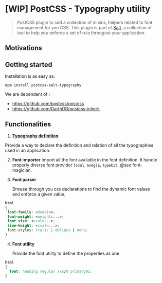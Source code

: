 # [WIP] PostCSS - Typography utility

> PostCSS plugin to add a collection of mixins, helpers related to font management for you CSS. This plugin is part of [Salt](https://github.com/alexandremasy/salt), a collection of tool to help you enforce a set of rule througout your application.



## Motivations



## Getting started

Installation is as easy as:

```shell
npm install postcss-salt-typography
```

We are dependent of :

- https://github.com/postcss/postcss
- <https://github.com/GarthDB/postcss-inherit>





## Functionalities

1.   **[Typography definition](docs/typography-definition.md)**

  Provide a way to declare the definition and relation of all the typographies used in an application. 
  ​

2. **Font importer**
   Import all the font available in the font definition. It handle properly diverse font provider `local`, `Google`, `Typekit`.
   @see font-magician.
   ​

3. **Font parser**

   Browse through you css declarations to find the dynamic font values and enforce a given value; 
 ```css
html
{
  font-family: <domain>;
  font-weight: <weights...>;
  font-size: <scale...>;
  line-height: <scale...>;
  font-styles: italic | oblique | none;
}
 ```

4. **Font utility**

   Provide the font utility to define the properties as one

```css
html
{
  font: heading regular xxs/m primary01;
}
```

